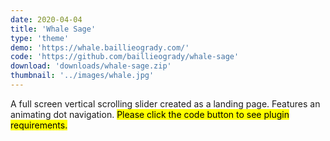 ```yaml
---
date: 2020-04-04
title: 'Whale Sage'
type: 'theme'
demo: 'https://whale.baillieogrady.com/'
code: 'https://github.com/baillieogrady/whale-sage'
download: 'downloads/whale-sage.zip'
thumbnail: '../images/whale.jpg'
---
```


A full screen vertical scrolling slider created as a landing page. Features an animating dot navigation. <mark>Please click the code button to see plugin requirements.</mark>